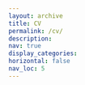 ```yaml
---
layout: archive
title: CV
permalink: /cv/
description: 
nav: true
display_categories: 
horizontal: false
nav_loc: 5
---
```


<meta http-equiv="refresh" content="0; URL=http://sanjibanchoudhury.com/assets/pdf/Resume_SanjibanChoudhury.pdf" />